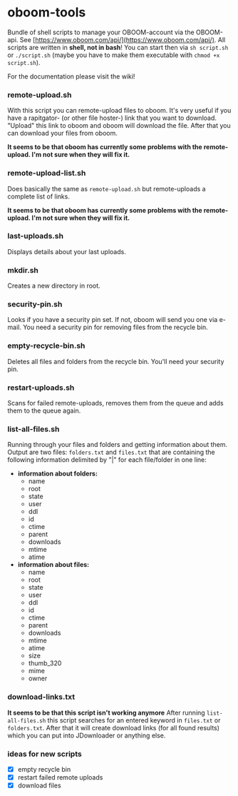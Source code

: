 # oboom-tools

Bundle of shell scripts to manage your OBOOM-account via the OBOOM-api. See [https://www.oboom.com/api/](https://www.oboom.com/api/). All scripts are written in **shell, not in bash**! You can start then via `sh script.sh` or `./script.sh` (maybe you have to make them executable with `chmod +x script.sh`).

For the documentation please visit the wiki!

### remote-upload.sh
With this script you can remote-upload files to oboom. It's very useful if you have a rapitgator- (or other file hoster-) link that you want to download. "Upload" this link to oboom and oboom will download the file. After that you can download your files from oboom.

**It seems to be that oboom has currently some problems with the remote-upload. I'm not sure when they will fix it.**

### remote-upload-list.sh
Does basically the same as `remote-upload.sh` but remote-uploads a complete list of links.

**It seems to be that oboom has currently some problems with the remote-upload. I'm not sure when they will fix it.**

### last-uploads.sh
Displays details about your last uploads.

### mkdir.sh
Creates a new directory in root.

### security-pin.sh
Looks if you have a security pin set. If not, oboom will send you one via e-mail. You need a security pin for removing files from the recycle bin.

### empty-recycle-bin.sh
Deletes all files and folders from the recycle bin. You'll need your security pin.

### restart-uploads.sh
Scans for failed remote-uploads, removes them from the queue and adds them to the queue again.

### list-all-files.sh
Running through your files and folders and getting information about them. Output are two files: `folders.txt` and `files.txt` that are containing the following information delimited by "|" for each file/folder in one line:
- **information about folders:**
  - name
  - root
  - state
  - user
  - ddl
  - id
  - ctime
  - parent
  - downloads
  - mtime
  - atime
- **information about files:**
  - name
  - root
  - state
  - user
  - ddl
  - id
  - ctime
  - parent
  - downloads
  - mtime
  - atime
  - size
  - thumb_320
  - mime
  - owner

### download-links.txt
**It seems to be that this script isn't working anymore**
After running `list-all-files.sh` this script searches for an entered keyword in `files.txt` or `folders.txt`. After that it will create download links (for all found results) which you can put into JDownloader or anything else.

### ideas for new scripts
- [x] empty recycle bin
- [x] restart failed remote uploads
- [x] download files

